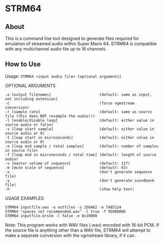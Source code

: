 # STRM64

## About

This is a command line tool designed to generate files required for emulation of streamed audio within Super Mario 64. STRM64 is compatible with any multichannel audio file up to 16 channels.

## How to Use

Usage: `STRM64 <input audio file> [optional arguments]`

OPTIONAL ARGUMENTS
```
-o [output filenames]                      (default: same as input, not including extension)
-c                                         (force vgmstream conversion)
-r [sample rate]                           (default: same as source file (this does NOT resample the audio!))
-l [enable/disable loop]                   (default: either value in source audio or false)
-s [loop start sample]                     (default: either value in source audio or 0)
-t [loop start in microseconds]            (default: either value in source audio or 0)
-e [loop end sample / total samples]       (default: number of samples in source file)
-f [loop end in microseconds / total time] (default: length of source audio)
-v [master volume of sequence]             (default: 127)
-m [mute scale of sequence]                (default: 63)
-x                                         (don't generate sequence file)
-y                                         (don't generate soundbank file)
-h                                         (show help text)
```

USAGE EXAMPLES
```
STRM64 inputfile.wav -o outfiles -s 158462 -e 7485124
STRM64 "spaces not recommended.wav" -l true -f 95000000
STRM64 inputfile.brstm -l false -e 0x10000
```

Note: This program works with WAV files (.wav) encoded with 16-bit PCM. If the source file is anything other than a WAV file, STRM64 will attempt to make a separate conversion with the vgmstream library, if it can.
